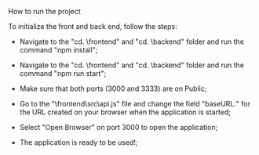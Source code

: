 
How to run the project

To initialize the front and back end, follow the steps:

- Navigate to the "cd. \frontend\"  and  "cd. \backend\" folder and run the command "npm install";

- Navigate to the "cd. \frontend\" and "cd. \backend\" folder and run the command "npm run start";

- Make sure that both ports (3000 and 3333) are on Public;

- Go to the "\frontend\src\api.js" file and change the field  "baseURL:" for the URL 
created on your browser when the application is started;

- Select "Open Browser" on port 3000 to open the application;

- The application is ready to be used!;
